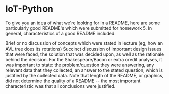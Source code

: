 # IoT-Python
To give you an idea of what we're looking for in a README, here are some particularly good README's which were submitted for homework 5. In general, characteristics of a good README included:

Brief or no discussion of concepts which were stated in lecture (eg, how an AVL tree does its rotations)
Succinct discussion of important design issues that were faced, the solution that was decided upon, as well as the rationale behind the decision.
For the Shakespeare/Bacon or extra credit analyses, it was important to state:
the problem/question they were answering,
any relevant data that they collected,
an answer to the stated question, which is justified by the collected data.
Note that length of the README, or graphics, did not determine the quality of a README -- the most important characteristic was that all conclusions were justified.
